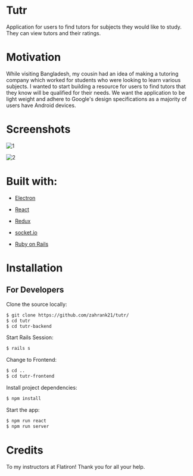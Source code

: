 

# Tutr
Application for users to find tutors for subjects they would like to study. They can view tutors and their ratings. 

# Motivation
While visiting Bangladesh, my cousin had an idea of making a tutoring company which worked for students who were looking to learn various subjects. I wanted to start building a resource for users to find tutors that they know will be qualified for their needs. We want the application to be light weight and adhere to Google's design specifications as a majority of users have Android devices. 

# Screenshots
![1](https://i.imgur.com/dpfHZSA.png)

![2](https://i.imgur.com/jS2BeC4.jpg)

# Built with:

- [Electron](https://electron.atom.io)

- [React](https://reactjs.org/)

- [Redux](https://redux.js.org/)

- [socket.io](https://socket.io/)

- [Ruby on Rails](https://rubyonrails.org/)

# Installation

## For Developers 
Clone the source locally:

```sh
$ git clone https://github.com/zahrank21/tutr/
$ cd tutr
$ cd tutr-backend
```
Start Rails Session:

```sh
$ rails s
```
Change to Frontend:

```sh
$ cd ..
$ cd tutr-frontend
```

Install project dependencies:

```sh
$ npm install
```

Start the app:

```sh
$ npm run react
$ npm run server
```

# Credits

To my instructors at Flatiron! Thank you for all your help.
